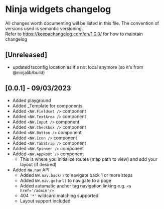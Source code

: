 # Ninja widgets changelog

All changes worth documenting will be listed in this file. The convention of versions used is semantic versioning.<br />
Refer to https://keepachangelog.com/en/1.0.0/ for how to maintain changelog<br />

## [Unreleased]

-   updated tsconfig location as it's not local anymore (so it's from @ninjalib/build)

## [0.0.1] - 09/03/2023

-   Added playground
-   Added \_Template for components
-   Added `<NW.Fieldset />` component
-   Added `<NW.TextArea />` component
-   Added `<NW.Input />` component
-   Added `<NW.Checkbox />` component
-   Added `<NW.Button />` component
-   Added `<NW.Icon />` component
-   Added `<NW.TabStrip />` component
-   Added `<NW.Spinner />` component
-   Added `<NW.AppRoot />` component
    -   This is where you initialize routes (map path to view) and add your layout (if desired)
-   Added `NW.nav` API
    -   Added `NW.nav.back()` to navigate back 1 or more steps
    -   Added `NW.nav.go(url)` to navigate to a page
    -   Added automatic anchor tag navigation linking e.g. `<a href='/admin'/>`
    -   404 `'*'` wildcard matching supported
    -   Layout support included
